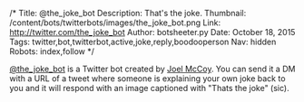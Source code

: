 /*
Title: @the_joke_bot
Description: That's the joke.
Thumbnail: /content/bots/twitterbots/images/the_joke_bot.png
Link: http://twitter.com/the_joke_bot
Author: botsheeter.py
Date: October 18, 2015
Tags: twitter,bot,twitterbot,active,joke,reply,boodooperson
Nav: hidden
Robots: index,follow
*/

[@the_joke_bot](https://twitter.com/the_joke_bot) is a Twitter bot created by [Joel McCoy](https://twitter.com/BooDooPerson). You can send it a DM with a URL of a tweet where someone is explaining your own joke back to you and it will respond with an image captioned with "Thats the joke" (sic).
